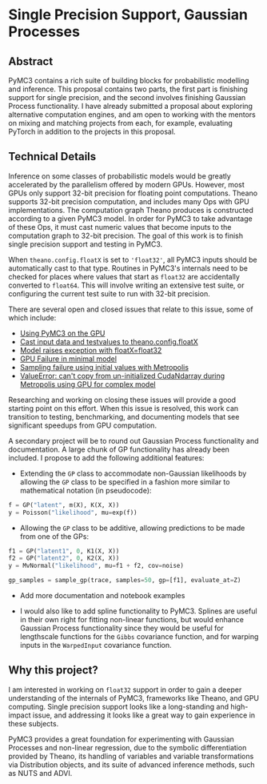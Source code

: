 # Single Precision Support, Gaussian Processes

## Abstract

PyMC3 contains a rich suite of building blocks for probabilistic modelling and
inference.  This proposal contains two parts, the first part is finishing
support for single precision, and the second involves finishing Gaussian
Process functionality.  I have already submitted a proposal about exploring
alternative computation engines, and am open to working with the mentors on
mixing and matching projects from each, for example, evaluating PyTorch in
addition to the projects in this proposal.

## Technical Details

Inference on some classes of probabilistic models would be greatly accelerated
by the parallelism offered by modern GPUs.  However, most GPUs only support
32-bit precision for floating point computations.  Theano supports 32-bit
precision computation, and includes many Ops with GPU implementations.  The
computation graph Theano produces is constructed according to a given PyMC3
model.  In order for PyMC3 to take advantage of these Ops, it must cast numeric
values that become inputs to the computation graph to 32-bit precision.  The
goal of this work is to finish single precision support and testing in PyMC3.

When `theano.config.floatX` is set to `'float32'`, all PyMC3 inputs should be
automatically cast to that type.  Routines in PyMC3's internals need to be
checked for places where values that start as `float32` are accidentally
converted to `float64`.  This will involve writing an extensive test suite, or
configuring the current test suite to run with 32-bit precision.

There are several open and closed issues that relate to this issue,
some of which include:
  - [Using PyMC3 on the GPU](https://github.com/pymc-devs/pymc3/issues/1246)
  - [Cast input data and testvalues to theano.config.floatX](https://github.com/pymc-devs/pymc3/issues/1640)
  - [Model raises exception with floatX=float32](https://github.com/pymc-devs/pymc3/issues/1146)
  - [GPU Failure in minimal model](https://github.com/pymc-devs/pymc3/issues/1939)
  - [Sampling failure using initial values with Metropolis](https://github.com/pymc-devs/pymc3/issues/1681)
  - [ValueError: can't copy from un-initialized CudaNdarray during Metropolis using GPU for complex model](https://github.com/pymc-devs/pymc3/issues/1649)

Researching and working on closing these issues will provide a good starting
point on this effort.  When this issue is resolved, this work can transition to
testing, benchmarking, and documenting models that see significant speedups
from GPU computation.

A secondary project will be to round out Gaussian Process functionality and
documentation.  A large chunk of GP functionality has already been included.  I
propose to add the following additional features:

- Extending the `GP` class to accommodate non-Gaussian likelihoods by
  allowing the `GP` class to be specified in a fashion more similar to
  mathematical notation (in pseudocode):

```python
f = GP("latent", m(X), K(X, X))
y = Poisson("likelihood", mu=exp(f))
```
	
- Allowing the `GP` class to be additive, allowing predictions to be made from one of the GPs:

```python
f1 = GP("latent1", 0, K1(X, X))
f2 = GP("latent2", 0, K2(X, X))
y = MvNormal("likelihood", mu=f1 + f2, cov=noise)

gp_samples = sample_gp(trace, samples=50, gp=[f1], evaluate_at=Z)
```

- Add more documentation and notebook examples

- I would also like to add spline functionality to PyMC3.  Splines are useful
in their own right for fitting non-linear functions, but would enhance
Gaussian Process functionality since they would be useful for lengthscale
functions for the `Gibbs` covariance function, and for warping inputs in the
`WarpedInput` covariance function.

## Why this project?

I am interested in working on `float32` support in order to gain a deeper
understanding of the internals of PyMC3, frameworks like Theano, and GPU
computing.  Single precision support looks like a long-standing and high-impact
issue, and addressing it looks like a great way to gain experience in these
subjects.

PyMC3 provides a great foundation for experimenting with Gaussian Processes and
non-linear regression, due to the symbolic differentiation provided by Theano,
its handling of variables and variable transformations via Distribution
objects, and its suite of advanced inference methods, such as NUTS and ADVI.




